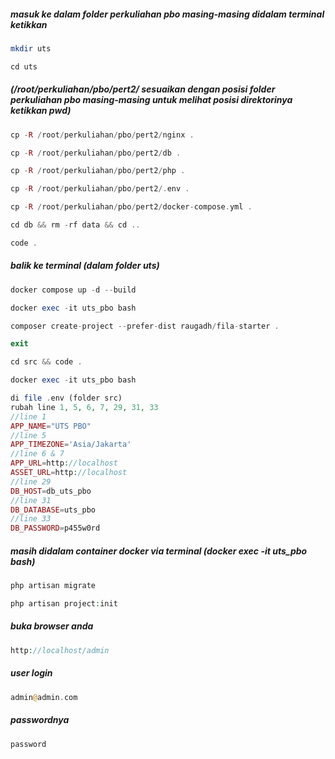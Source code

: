 ##### masuk ke dalam folder perkuliahan pbo masing-masing didalam terminal ketikkan 
```php
mkdir uts
```
```php
cd uts
``` 
##### (/root/perkuliahan/pbo/pert2/ sesuaikan dengan posisi folder perkuliahan pbo masing-masing untuk melihat posisi direktorinya ketikkan pwd)
```php
cp -R /root/perkuliahan/pbo/pert2/nginx .
```
```php
cp -R /root/perkuliahan/pbo/pert2/db .
```
```php
cp -R /root/perkuliahan/pbo/pert2/php .
```
```php
cp -R /root/perkuliahan/pbo/pert2/.env .
```
```php
cp -R /root/perkuliahan/pbo/pert2/docker-compose.yml .
```
```php
cd db && rm -rf data && cd ..
```
```php
code .
```
##### balik ke terminal (dalam folder uts)
```php
docker compose up -d --build
```
```php
docker exec -it uts_pbo bash
```
```php
composer create-project --prefer-dist raugadh/fila-starter .
```
```php
exit
```
```php
cd src && code .
```
```php
docker exec -it uts_pbo bash
```
```php
di file .env (folder src)
rubah line 1, 5, 6, 7, 29, 31, 33
//line 1
APP_NAME="UTS PBO"
//line 5
APP_TIMEZONE='Asia/Jakarta'
//line 6 & 7
APP_URL=http://localhost
ASSET_URL=http://localhost
//line 29
DB_HOST=db_uts_pbo
//line 31
DB_DATABASE=uts_pbo
//line 33
DB_PASSWORD=p455w0rd
```
##### masih didalam container docker via terminal (docker exec -it uts_pbo bash)
```php
php artisan migrate
```
```php
php artisan project:init
```
##### buka browser anda 
```php
http://localhost/admin
```
##### user login
```php
admin@admin.com
```
##### passwordnya
```php
password
```